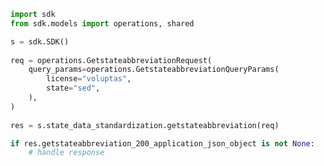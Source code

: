 <!-- Start SDK Example Usage -->
```python
import sdk
from sdk.models import operations, shared

s = sdk.SDK()
    
req = operations.GetstateabbreviationRequest(
    query_params=operations.GetstateabbreviationQueryParams(
        license="voluptas",
        state="sed",
    ),
)
    
res = s.state_data_standardization.getstateabbreviation(req)

if res.getstateabbreviation_200_application_json_object is not None:
    # handle response
```
<!-- End SDK Example Usage -->
